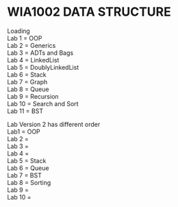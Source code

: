 # WIA1002 DATA STRUCTURE
Loading<br>
Lab 1 = OOP <br>
Lab 2 = Generics<br>
Lab 3 = ADTs and Bags<br>
Lab 4 = LinkedList<br>
Lab 5 = DoublyLinkedList<br>
Lab 6 = Stack<br>
Lab 7 = Graph<br>
Lab 8 = Queue<br>
Lab 9 = Recursion<br>
Lab 10 = Search and Sort<br>
Lab 11 = BST<br>

Lab Version 2 has different order<br>
Lab1 = OOP<br>
Lab 2 =  <br>
Lab 3 =  <br>
Lab 4 =  <br>
Lab 5 = Stack<br>
Lab 6 = Queue<br>
Lab 7 = BST<br>
Lab 8 = Sorting<br>
Lab 9 =  <br>
Lab 10 =  <br>

